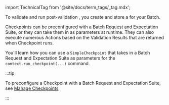 import TechnicalTag from '@site/docs/term_tags/_tag.mdx';

To validate and run post-validation <TechnicalTag tag="action" text="Actions" />, you create and store a <TechnicalTag tag="checkpoint" text="Checkpoint"/> for your Batch.

Checkpoints can be preconfigured with a Batch Request and Expectation Suite, or they can take them in as parameters at runtime. They can also execute numerous Actions based on the Validation Results that are returned when Checkpoint runs.

You'll learn how you can use a `SimpleCheckpoint` that takes in a Batch Request and Expectation Suite as parameters for the `context.run_checkpoint(...)` command.

:::tip 

To preconfigure a Checkpoint with a Batch Request and Expectation Suite, see [Manage Checkpoints](../../../../docs/guides/validation/checkpoints/checkpoint_lp.md)

:::